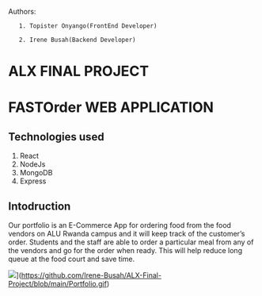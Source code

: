 Authors:
       
       1. Topister Onyango(FrontEnd Developer)
       
       2. Irene Busah(Backend Developer)
       

# ALX FINAL PROJECT



# FASTOrder WEB APPLICATION

## Technologies used
1. React
2. NodeJs
3. MongoDB
4. Express

## Intodruction
Our portfolio is an E-Commerce App for ordering food from the food vendors on ALU Rwanda campus and it will keep track of the customer’s order.
Students and the staff are able to order a particular meal from any of the vendors and go for the order when ready. This will help reduce long queue at the food court and save time.

![](./Portfolio.gif)](https://github.com/Irene-Busah/ALX-Final-Project/blob/main/Portfolio.gif)
